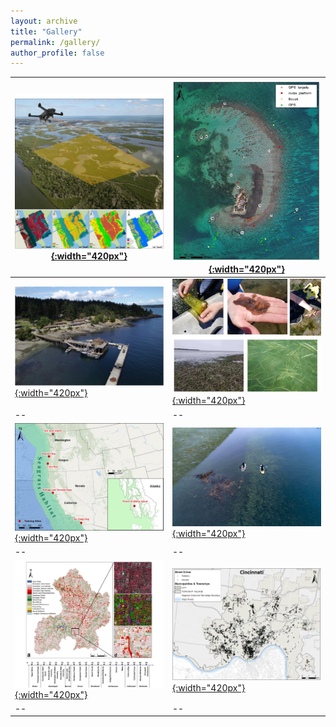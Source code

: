 ```yaml
---
layout: archive
title: "Gallery"
permalink: /gallery/
author_profile: false
---
```

[![image](/images/Gallery/dronetraining.jpg){:width="420px"}](https://doi.org/10.3390/drones3030060) | [![image](/images/Gallery/CarrieBow_GPSMap.jpg){:width="420px"}](http://www.citizensciencegis.org/capturing-the-beauty-of-belize-from-above-with-drones-to-support-science-and-discovery-with-smithsonian-marinegeo/) 
--|--
[![image](/images/Gallery/FHL.jpg){:width="420px"}](http://www.citizensciencegis.org/nsf-eelgrass-project-ucf-drone-team-finished-coastal-mapping-with-team-from-uw-and-cornell/)|[![image](/images/Gallery/eelgrass.jpg){:width="420px"}](http://www.citizensciencegis.org/projects/drone-mapping/)
--|--
[![image](/images/Gallery/Training-sites.jpg){:width="420px"}](http://www.citizensciencegis.org/projects/drone-mapping/) | [![image](/images/Gallery/AK_Grass.jpg){:width="420px"}](http://www.citizensciencegis.org/citizen-science-gis-completes-drone-work-in-alaska-the-last-frontier/) 
--|--
[![image](/images/Gallery/Anderson.jpg){:width="420px"}](https://doi.org/10.1016/j.jag.2019.03.010) |[![image](/images/Gallery/Crime.jpg){:width="420px"}](https://doi.org/10.1080/13658816.2020.1737701)
--|--


